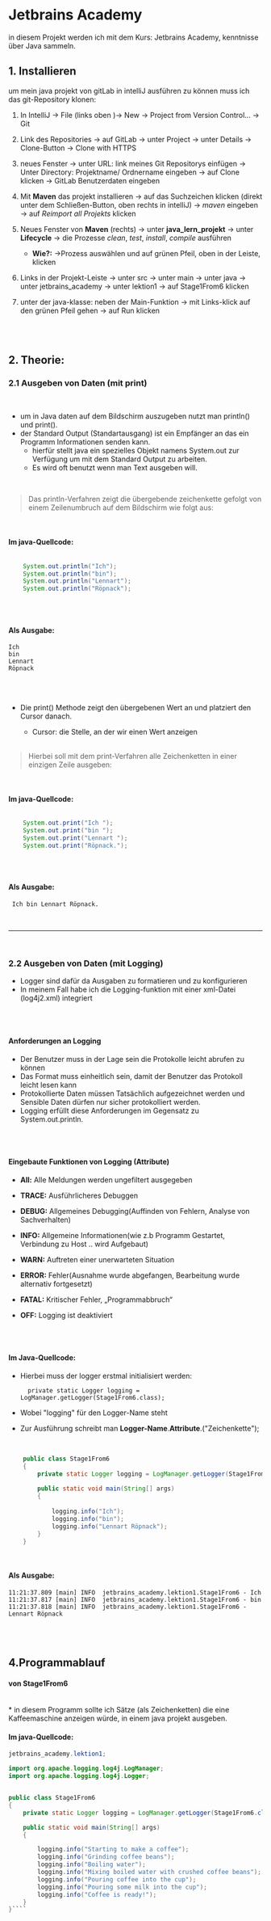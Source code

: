 # Jetbrains Academy

in diesem Projekt werden ich mit dem Kurs: Jetbrains Academy, kenntnisse über Java sammeln. 

## 1. Installieren 
um mein java projekt von gitLab in intelliJ ausführen zu können muss ich das git-Repository klonen: 

   1. In IntelliJ -> File (links oben )-> New -> Project from Version Control... -> Git 
   
   2. Link des Repositories -> auf GitLab -> unter Project -> unter Details -> Clone-Button -> Clone with HTTPS
   
   3. neues Fenster -> unter URL: link meines Git Repositorys einfügen -> Unter Directory: Projektname/ Ordnername eingeben -> auf Clone klicken -> GitLab Benutzerdaten eingeben
   
   4. Mit **Maven** das projekt installieren -> auf das Suchzeichen klicken (direkt unter dem Schließen-Button, oben rechts in intelliJ) -> *maven* eingeben -> auf *Reimport all Projekts* klicken 
   5. Neues Fenster von **Maven** (rechts) -> unter **java_lern_projekt** -> unter **Lifecycle** -> die Prozesse *clean*, *test*, *install*, *compile* ausführen
   
        * **Wie?:** ->Prozess auswählen und auf grünen Pfeil, oben in der Leiste, klicken 
    
   6. Links in der Projekt-Leiste -> unter src -> unter main -> unter java -> unter jetbrains_academy -> unter lektion1 -> auf Stage1From6 klicken 
   
   7. unter der java-klasse: neben der Main-Funktion -> mit Links-klick auf den grünen Pfeil gehen -> auf Run klicken 
        
     
        
   <br>
   <br>        
                  
## 2. Theorie: 

### 2.1 Ausgeben von Daten (mit print)

<br>

   * um in Java daten auf dem Bildschirm auszugeben nutzt man println() und print().
   * der Standard Output (Standartausgang) ist ein Empfänger an das ein Programm Informationen senden kann. 
        * hierfür stellt java ein spezielles Objekt namens System.out zur Verfügung um mit dem Standard Output zu arbeiten.
        * Es wird oft benutzt wenn man Text ausgeben will.
       
       
   <br>
  
        
   > Das println-Verfahren zeigt die übergebende zeichenkette gefolgt von einem Zeilenumbruch auf dem Bildschirm wie folgt aus:
   
   <br>
   
   #### Im java-Quellcode:
    
    
```java    

    System.out.println("Ich");
    System.out.println("bin");
    System.out.println("Lennart");
    System.out.println("Röpnack");
          
```     

   <br>

   #### Als Ausgabe:
   
    Ich
    bin
    Lennart
    Röpnack
    
    
   <br>
   <br>
    
   
   * Die print() Methode zeigt den übergebenen Wert an und platziert den Cursor danach. 
        * Cursor: die Stelle, an der wir einen Wert anzeigen 
   
     <br>
   
   
   > Hierbei soll mit dem print-Verfahren alle Zeichenketten in einer einzigen Zeile ausgeben:  

   <br>
   
  
   
   #### Im java-Quellcode:
   
  ```java    
  
      System.out.print("Ich ");
      System.out.print("bin ");
      System.out.print("Lennart ");
      System.out.print("Röpnack.");
            
  ```               

   <br>

   #### Als Ausgabe:
   
     Ich bin Lennart Röpnack.
 
 
   <br>
   <hr>
   <br>
   
 ### 2.2 Ausgeben von Daten  (mit Logging)
 
* Logger sind dafür da Ausgaben zu formatieren und zu konfigurieren
* In meinem Fall habe ich die Logging-funktion mit einer xml-Datei (log4j2.xml) integriert

 
 <br>
 <br>
 
 #### Anforderungen an Logging
 
 * Der Benutzer muss in der Lage sein die Protokolle leicht abrufen zu können
 * Das Format muss einheitlich sein, damit der Benutzer das Protokoll leicht lesen kann 
 * Protokollierte Daten müssen Tatsächlich aufgezeichnet werden und Sensible Daten dürfen nur sicher protokolliert werden. 
 * Logging erfüllt diese Anforderungen im Gegensatz zu System.out.println.
 
  <br>
  <br>
 
 #### Eingebaute Funktionen von Logging (Attribute)
 
 * **All:** Alle Meldungen werden ungefiltert ausgegeben
 * **TRACE:** Ausführlicheres Debuggen
 * **DEBUG:** Allgemeines Debugging(Auffinden von Fehlern, Analyse von Sachverhalten)
 * **INFO:** Allgemeine Informationen(wie z.b Programm Gestartet, Verbindung zu Host .. wird 
 	Aufgebaut)
 * **WARN:** Auftreten einer unerwarteten Situation
 * **ERROR:** Fehler(Ausnahme wurde abgefangen, Bearbeitung wurde alternativ fortgesetzt)
 * **FATAL:** Kritischer Fehler, „Programmabbruch“
 * **OFF:** Logging ist deaktiviert

     <br>
     <br>
     

#### Im Java-Quellcode:

* Hierbei muss der logger erstmal initialisiert werden:

        private static Logger logging = LogManager.getLogger(Stage1From6.class);
        
 * Wobei "logging" für den Logger-Name steht
 * Zur Ausführung schreibt man **Logger-Name**.**Attribute**.("Zeichenkette");

    <br>


```java     
    public class Stage1From6
    {
        private static Logger logging = LogManager.getLogger(Stage1From6.class);
    
        public static void main(String[] args)
        {
    
            logging.info("Ich");
            logging.info("bin");
            logging.info("Lennart Röpnack");
        }
    }

````

   <br>

   #### Als Ausgabe:
   
    11:21:37.809 [main] INFO  jetbrains_academy.lektion1.Stage1From6 - Ich
    11:21:37.817 [main] INFO  jetbrains_academy.lektion1.Stage1From6 - bin
    11:21:37.818 [main] INFO  jetbrains_academy.lektion1.Stage1From6 - Lennart Röpnack  
 


  <br>
  <br>
   
 
 ## 4.Programmablauf
 
 #### von Stage1From6
   <br>
   * in diesem Programm sollte ich Sätze (als Zeichenketten) die eine Kaffeemaschine anzeigen würde, in einem java projekt ausgeben. 
    
   <br>
   
   #### Im java-Quellcode:
```java 
jetbrains_academy.lektion1;

import org.apache.logging.log4j.LogManager;
import org.apache.logging.log4j.Logger;


public class Stage1From6
{
    private static Logger logging = LogManager.getLogger(Stage1From6.class);

    public static void main(String[] args)
    {

        logging.info("Starting to make a coffee");
        logging.info("Grinding coffee beans");
        logging.info("Boiling water");
        logging.info("Mixing boiled water with crushed coffee beans");
        logging.info("Pouring coffee into the cup");
        logging.info("Pouring some milk into the cup");
        logging.info("Coffee is ready!");
    }
}````
